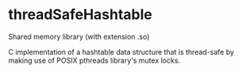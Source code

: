 # threadSafeHashtable

Shared memory library (with extension .so) 

C implementation of a hashtable data structure that is thread-safe by making use of POSIX pthreads library's mutex locks.
